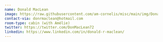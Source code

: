 ```yaml
---
name: Donald MacLean
image: https://raw.githubusercontent.com/am-cornelis/misc/main/img/Donald.jpg
contact-via: donrmaclean@hotmail.com
room-type: cabin (with Amélie)
twitter: https://twitter.com/DonMacLean72
linkedin: https://www.linkedin.com/in/donald-r-maclean/
---
```

